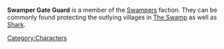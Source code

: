 **Swamper Gate Guard** is a member of the
[Swampers](03%20-%20Projects%20&%20Wikis/Kenshi/Kenshi%20Wiki/Kenshi%20Wiki%20Template/Swampers.md "wikilink") faction. They can be commonly found
protecting the outlying villages in [The Swamp](The_Swamp.md "wikilink") as
well as [Shark](Shark.md "wikilink").

[Category:Characters](Category:Characters "wikilink")